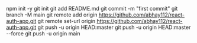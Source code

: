 npm init -y
git init
git add README.md
git commit -m "first commit"
git branch -M main
git remote add origin https://github.com/abhay112/react-auth-app.git
git remote set-url origin https://github.com/abhay112/react-auth-app.git
git push -u origin HEAD:master
git push -u origin HEAD:master --force
git push -u origin main